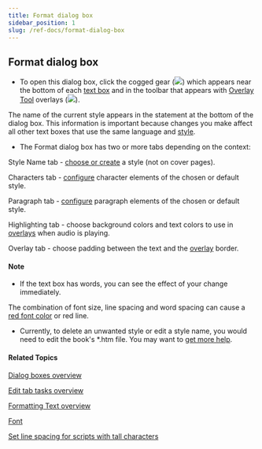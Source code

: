 ```yaml
---
title: Format dialog box
sidebar_position: 1
slug: /ref-docs/format-dialog-box
---
```


## Format dialog box

-   To open this dialog box, click the cogged gear (![](/ref-docs-assets/images/Tasks/Edit_tasks/TextBoxPropertiesStar.png)) which appears near the bottom of each [text box](../../Concepts/Text_Box.md) and in the toolbar that appears with [Overlay Tool](../../Tasks/Edit_tasks/Overlay_Tool/Using_the_Overlay_Tool.md) overlays (![](/ref-docs-assets/images/Tasks/Edit_tasks/Overlay_Tool/ToolbarExample.png)).
    

The name of the current style appears in the statement at the bottom of the dialog box. This information is important because changes you make affect all other text boxes that use the same language and [style](../../Concepts/Styles.md).

-   The Format dialog box has two or more tabs depending on the context:
    

Style Name tab - [choose or create](../../Tasks/Basic_tasks/Formatting_text/Choose_or_create_a_style.md) a style (not on cover pages).

Characters tab - [configure](../../Tasks/Basic_tasks/Formatting_text/Configure_a_style.md) character elements of the chosen or default style.

Paragraph tab - [configure](../../Tasks/Basic_tasks/Formatting_text/Configure_a_style.md) paragraph elements of the chosen or default style.

Highlighting tab - choose background colors and text colors to use in [overlays](../../Tasks/Edit_tasks/Overlay_Tool/Using_the_Overlay_Tool.md) when audio is playing.

Overlay tab - choose padding between the text and the [overlay](../../Tasks/Edit_tasks/Overlay_Tool/Using_the_Overlay_Tool.md) border.

#### Note

-   If the text box has words, you can see the effect of your change immediately. 
    

The combination of font size, line spacing and word spacing can cause a [red font color](../../Concepts/Red_font_color.md) or red line.

-   Currently, to delete an unwanted style or edit a style name, you would need to edit the book's \*.htm file. You may want to [get more help](../../Overview/Get_More_Help.md).
    

#### Related Topics

[Dialog boxes overview](Dialog_boxes_overview.md)

[Edit tab tasks overview](../../Tasks/Edit_tasks/Edit_tasks_overview.md)

[Formatting Text overview](../../Tasks/Basic_tasks/Formatting_text/Formatting_Text_overview.md)

[Font](../../Concepts/Font.md)

[Set line spacing for scripts with tall characters](../../Tasks/Basic_tasks/Set_line_spacing_for_scripts_with_tall_characters.md)
